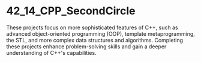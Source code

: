 # 42_14_CPP_SecondCircle
These projects focus on more sophisticated features of C++, such as advanced object-oriented programming (OOP), template metaprogramming, the STL, and more complex data structures and algorithms. Completing these projects enhance problem-solving skills and gain a deeper understanding of C++'s capabilities.
